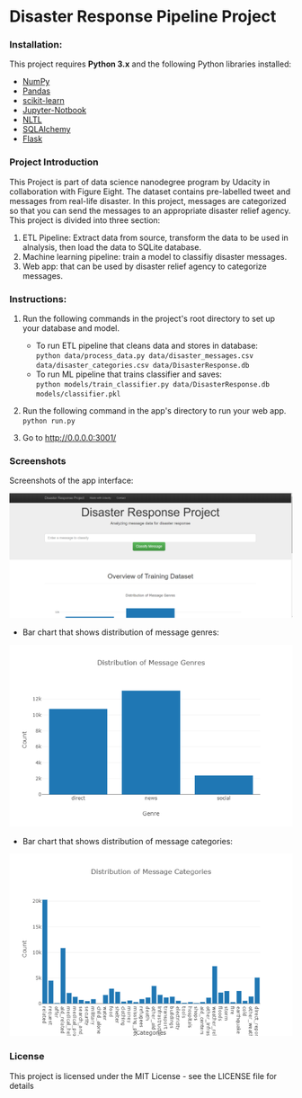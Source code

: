 # Disaster Response Pipeline Project

### Installation: 
This project requires **Python 3.x** and the following Python libraries installed:
- [NumPy](http://www.numpy.org/)
- [Pandas](http://pandas.pydata.org)
- [scikit-learn](http://scikit-learn.org/stable/)
- [Jupyter-Notbook](https://jupyter.org/install.html)
- [NLTL](https://www.nltk.org/)
- [SQLAlchemy](https://www.sqlalchemy.org/)
- [Flask](https://www.palletsprojects.com/p/flask/)

### Project Introduction
This Project is part of data science nanodegree program by Udacity in collaboration with Figure Eight. The dataset contains pre-labelled tweet and messages from real-life disaster. In this project, messages are categorized so that you can send the messages to an appropriate disaster relief agency.    
This project is divided into three section:
1. ETL Pipeline: Extract data from source, transform the data to be used in alnalysis, then load the data to SQLite database.   
2. Machine learning pipeline: train a model to classifiy disaster messages.
3. Web app: that can be used by disaster relief agency to categorize messages.


### Instructions:
1. Run the following commands in the project's root directory to set up your database and model.

    - To run ETL pipeline that cleans data and stores in database:   
        `python data/process_data.py data/disaster_messages.csv data/disaster_categories.csv data/DisasterResponse.db`
    - To run ML pipeline that trains classifier and saves:   
        `python models/train_classifier.py data/DisasterResponse.db models/classifier.pkl`

2. Run the following command in the app's directory to run your web app.
    `python run.py`

3. Go to http://0.0.0.0:3001/


### Screenshots 
Screenshots of the app interface:   

![Interface](/Images/Interface.png)   
   

* Bar chart that shows distribution of message genres:   

![Message-Genres](/Images/MessageGenres.png)  

* Bar chart that shows distribution of message categories:    

![Messages-Categories](/Images/MessageCategories.png)


### License
This project is licensed under the MIT License - see the LICENSE file for details

